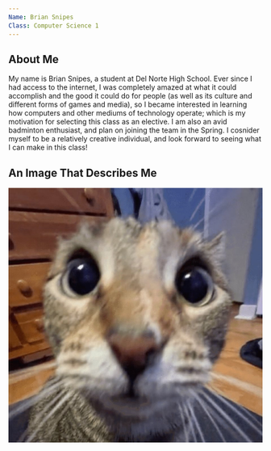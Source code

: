 ```yaml
---
Name: Brian Snipes
Class: Computer Science 1
---
```



## About Me
My name is Brian Snipes, a student at Del Norte High School. Ever since I had access to the internet, I was completely amazed at what it could accomplish and the good it could do for people (as well as its culture and different forms of games and media), so I became interested in learning how computers and other mediums of technology operate; which is my motivation for selecting this class as an elective. I am also an avid badminton enthusiast, and plan on joining the team in the Spring. I cosnider myself to be a relatively creative individual, and look forward to seeing what I can make in this class!

## An Image That Describes Me
![csse](images/eldrichwhisperer.jpeg)
